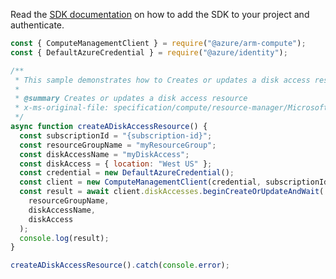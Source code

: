 Read the [SDK documentation](https://github.com/Azure/azure-sdk-for-js/blob/%40azure%2Farm-compute_18.0.0/sdk/compute/arm-compute/README.md) on how to add the SDK to your project and authenticate.

```javascript
const { ComputeManagementClient } = require("@azure/arm-compute");
const { DefaultAzureCredential } = require("@azure/identity");

/**
 * This sample demonstrates how to Creates or updates a disk access resource
 *
 * @summary Creates or updates a disk access resource
 * x-ms-original-file: specification/compute/resource-manager/Microsoft.Compute/stable/2021-12-01/examples/CreateADiskAccess.json
 */
async function createADiskAccessResource() {
  const subscriptionId = "{subscription-id}";
  const resourceGroupName = "myResourceGroup";
  const diskAccessName = "myDiskAccess";
  const diskAccess = { location: "West US" };
  const credential = new DefaultAzureCredential();
  const client = new ComputeManagementClient(credential, subscriptionId);
  const result = await client.diskAccesses.beginCreateOrUpdateAndWait(
    resourceGroupName,
    diskAccessName,
    diskAccess
  );
  console.log(result);
}

createADiskAccessResource().catch(console.error);
```
